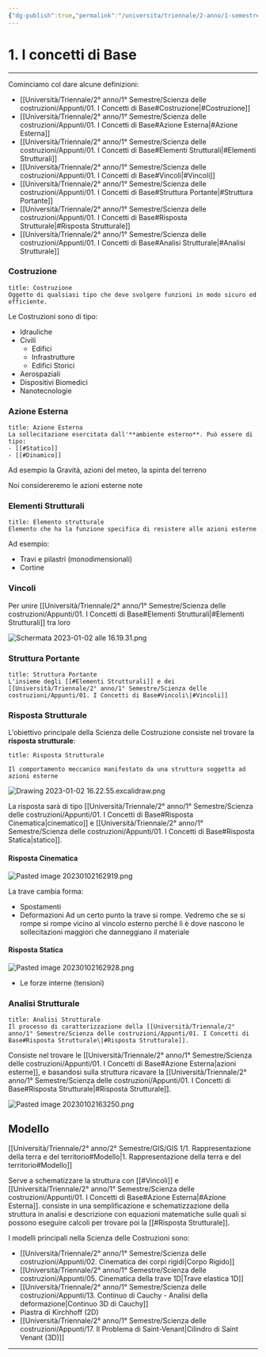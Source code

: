 ```yaml
---
{"dg-publish":true,"permalink":"/universita/triennale/2-anno/1-semestre/scienza-delle-costruzioni/appunti/01-i-concetti-di-base/"}
---
```




# 1. I concetti di Base
___

Cominciamo col dare alcune definizioni: 
- [[Università/Triennale/2° anno/1° Semestre/Scienza delle costruzioni/Appunti/01. I Concetti di Base#Costruzione\|#Costruzione]]
- [[Università/Triennale/2° anno/1° Semestre/Scienza delle costruzioni/Appunti/01. I Concetti di Base#Azione Esterna\|#Azione Esterna]]
- [[Università/Triennale/2° anno/1° Semestre/Scienza delle costruzioni/Appunti/01. I Concetti di Base#Elementi Strutturali\|#Elementi Strutturali]]
- [[Università/Triennale/2° anno/1° Semestre/Scienza delle costruzioni/Appunti/01. I Concetti di Base#Vincoli\|#Vincoli]]
- [[Università/Triennale/2° anno/1° Semestre/Scienza delle costruzioni/Appunti/01. I Concetti di Base#Struttura Portante\|#Struttura Portante]]
- [[Università/Triennale/2° anno/1° Semestre/Scienza delle costruzioni/Appunti/01. I Concetti di Base#Risposta Strutturale\|#Risposta Strutturale]]
- [[Università/Triennale/2° anno/1° Semestre/Scienza delle costruzioni/Appunti/01. I Concetti di Base#Analisi Strutturale\|#Analisi Strutturale]]

### Costruzione

```ad-Definizione
title: Costruzione
Oggetto di qualsiasi tipo che deve svolgere funzioni in modo sicuro ed efficiente.
```

Le Costruzioni sono di tipo:
- Idrauliche
- Civili
	- Edifici
	- Infrastrutture
	- Edifici Storici
- Aerospaziali
- Dispositivi Biomedici
- Nanotecnologie

### Azione Esterna


```ad-Definizione
title: Azione Esterna
La sollecitazione esercitata dall'**ambiente esterno**. Può essere di tipo: 
- [[#Statico]]
- [[#Dinamico]]
```

Ad esempio la Gravità, azioni del meteo, la spinta del terreno

Noi considereremo le azioni esterne note

### Elementi Strutturali

```ad-Definizione
title: Elemento strutturale
Elemento che ha la funzione specifica di resistere alle azioni esterne
```

Ad esempio: 
- Travi e pilastri (monodimensionali)
- Cortine

### Vincoli
Per unire [[Università/Triennale/2° anno/1° Semestre/Scienza delle costruzioni/Appunti/01. I Concetti di Base#Elementi Strutturali\|#Elementi Strutturali]] tra loro

![Schermata 2023-01-02 alle 16.19.31.png](/img/user/Universit%C3%A0/Triennale/2%C2%B0%20anno/1%C2%B0%20Semestre/Scienza%20delle%20costruzioni/Appunti/allegati/Schermata%202023-01-02%20alle%2016.19.31.png)

### Struttura Portante
```ad-Definizione
title: Struttura Portante
L'insieme degli [[#Elementi Strutturali]] e dei [[Università/Triennale/2° anno/1° Semestre/Scienza delle costruzioni/Appunti/01. I Concetti di Base#Vincoli\|#Vincoli]]

```


### Risposta Strutturale

L'obiettivo principale della Scienza delle Costruzione consiste nel trovare la **risposta strutturale**:

```ad-Definizione
title: Risposta Strutturale

Il comportamento meccanico manifestato da una struttura soggetta ad azioni esterne

```

![Drawing 2023-01-02 16.22.55.excalidraw.png](/img/user/Excalidraw/Drawing%202023-01-02%2016.22.55.excalidraw.png)

La risposta sarà di tipo [[Università/Triennale/2° anno/1° Semestre/Scienza delle costruzioni/Appunti/01. I Concetti di Base#Risposta Cinematica\|cinematico]] e [[Università/Triennale/2° anno/1° Semestre/Scienza delle costruzioni/Appunti/01. I Concetti di Base#Risposta Statica\|statico]].

#### Risposta Cinematica

![Pasted image 20230102162919.png](/img/user/Universit%C3%A0/Triennale/2%C2%B0%20anno/1%C2%B0%20Semestre/Scienza%20delle%20costruzioni/Appunti/allegati/Pasted%20image%2020230102162919.png)

La trave cambia forma:
- Spostamenti
- Deformazioni
Ad un certo punto la trave si rompe. Vedremo che se si rompe si rompe vicino al vincolo esterno perché lì è dove nascono le sollecitazioni maggiori che danneggiano il materiale

#### Risposta Statica

![Pasted image 20230102162928.png](/img/user/Universit%C3%A0/Triennale/2%C2%B0%20anno/1%C2%B0%20Semestre/Scienza%20delle%20costruzioni/Appunti/allegati/Pasted%20image%2020230102162928.png)

- Le forze interne (tensioni)


### Analisi Strutturale

```ad-Definizione
title: Analisi Strutturale
Il processo di caratterizzazione della [[Università/Triennale/2° anno/1° Semestre/Scienza delle costruzioni/Appunti/01. I Concetti di Base#Risposta Strutturale\|#Risposta Strutturale]].

```

Consiste nel trovare le [[Università/Triennale/2° anno/1° Semestre/Scienza delle costruzioni/Appunti/01. I Concetti di Base#Azione Esterna\|azioni esterne]], e basandosi sulla struttura ricavare la [[Università/Triennale/2° anno/1° Semestre/Scienza delle costruzioni/Appunti/01. I Concetti di Base#Risposta Strutturale\|#Risposta Strutturale]].

![Pasted image 20230102163250.png](/img/user/Universit%C3%A0/Triennale/2%C2%B0%20anno/1%C2%B0%20Semestre/Scienza%20delle%20costruzioni/Appunti/allegati/Pasted%20image%2020230102163250.png)
## Modello

[[Università/Triennale/2° anno/2° Semestre/GIS/GIS 1/1. Rappresentazione della terra e del territorio#Modello\|1. Rappresentazione della terra e del territorio#Modello]]

Serve a schematizzare la struttura con [[#Vincoli]] e [[Università/Triennale/2° anno/1° Semestre/Scienza delle costruzioni/Appunti/01. I Concetti di Base#Azione Esterna\|#Azione Esterna]]. consiste in una semplificazione e schematizzazione della struttura in analisi e descrizione con equazioni matematiche sulle quali si possono eseguire calcoli per trovare poi la [[#Risposta Strutturale]].

I modelli principali nella Scienza delle Costruzioni sono: 
- [[Università/Triennale/2° anno/1° Semestre/Scienza delle costruzioni/Appunti/02. Cinematica dei corpi rigidi\|Corpo Rigido]]
- [[Università/Triennale/2° anno/1° Semestre/Scienza delle costruzioni/Appunti/05. Cinematica della trave 1D\|Trave elastica 1D]]
- [[Università/Triennale/2° anno/1° Semestre/Scienza delle costruzioni/Appunti/13. Continuo di Cauchy - Analisi della deformazione\|Continuo 3D di Cauchy]]
- Piastra di Kirchhoff (2D)
- [[Università/Triennale/2° anno/1° Semestre/Scienza delle costruzioni/Appunti/17. Il Problema di Saint-Venant\|Cilindro di Saint Venant (3D)]]


___
